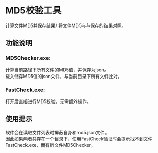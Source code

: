 # MD5校验工具
计算文件MD5并保存结果/ 将文件MD5与与保存的结果对照。

## 功能说明
### MD5Checker.exe:<br>
计算当前路径下所有文件的MD5值，并保存为json。<br>
载入储存MD5值的json文件，与当前目录下所有文件比对。<br>
### FastCheck.exe:<br>
打开后直接进行MD5校验，无需额外操作。

## 使用提示
软件会在读取文件列表时屏蔽自身和md5.json文件。<br>
因此如果两者共存在一个目录下，使用FastCheck验证时会提示找不到文件FastCheck.exe，而有新文件MD5Checker。
